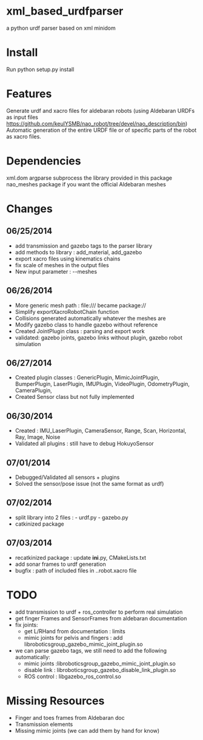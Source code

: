 xml_based_urdfparser
====================

a python urdf parser based on xml minidom

Install
=======

Run python setup.py install

Features
========

Generate urdf and xacro files for aldebaran robots (using Aldebaran URDFs as input files https://github.com/keulYSMB/nao_robot/tree/devel/nao_description/bin)
Automatic generation of the entire URDF file or of specific parts of the robot as xacro files.

Dependencies 
============

xml.dom
argparse
subprocess
the library provided in this package
nao_meshes package if you want the official Aldebaran meshes

Changes
=======
06/25/2014
----------
- add transmission and gazebo tags to the parser library
- add methods to library : add_material, add_gazebo
- export xacro files using kinematics chains
- fix scale of meshes in the output files
- New input parameter : --meshes

06/26/2014
----------
- More generic mesh path : file:/// became package://
- Simplify exportXacroRobotChain function
- Collisions generated automatically whatever the meshes are
- Modify gazebo class to handle gazebo without reference
- Created JointPlugin class : parsing and export work
- validated: gazebo joints, gazebo links without plugin, gazebo robot simulation

06/27/2014
----------
- Created plugin classes : GenericPlugin, MimicJointPlugin, BumperPlugin, LaserPlugin, IMUPlugin, VideoPlugin, OdometryPlugin, CameraPlugin,
- Created Sensor class but not fully implemented

06/30/2014
----------
- Created : IMU_LaserPlugin, CameraSensor, Range, Scan, Horizontal, Ray, Image, Noise
- Validated all plugins : still have to debug HokuyoSensor

07/01/2014
----------
- Debugged/Validated all sensors + plugins
- Solved the sensor/pose issue (not the same format as urdf)

07/02/2014
----------
- split library into 2 files :
        - urdf.py
        - gazebo.py
- catkinized package

07/03/2014
---------
- recatkinized package : update __ini__.py, CMakeLists.txt
- add sonar frames to urdf generation
- bugfix : path of included files in ..robot.xacro file

TODO
======
- add transmission to urdf + ros_controller to perform real simulation 
- get finger Frames and SensorFrames from aldebaran documentation
- fix joints:
    - get L/RHand from documentation : limits
    - mimic joints for pelvis and fingers : add libroboticsgroup_gazebo_mimic_joint_plugin.so
- we can parse gazebo tags, we still need to add the following automatically:
    - mimic joints :libroboticsgroup_gazebo_mimic_joint_plugin.so
    - disable link : libroboticsgroup_gazebo_disable_link_plugin.so
    - ROS control : libgazebo_ros_control.so
 
Missing Resources
=================
- Finger and toes frames from Aldebaran doc
- Transmission elements
- Missing mimic joints (we can add them by hand for know)

